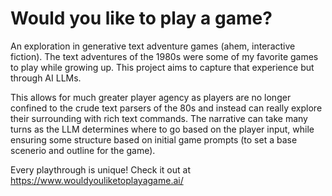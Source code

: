 # Would you like to play a game?

An exploration in generative text adventure games (ahem, interactive fiction). The text adventures of the 1980s were some of my favorite games to play while growing up. This project aims to capture that experience but through AI LLMs.

This allows for much greater player agency as players are no longer confined to the crude text parsers of the 80s and instead can really explore their surrounding with rich text commands. The narrative can take many turns as the LLM determines where to go based on the player input, while ensuring some  structure based on initial game prompts (to set a base scenerio and outline for the game).

Every playthrough is unique! Check it out at https://www.wouldyouliketoplayagame.ai/
